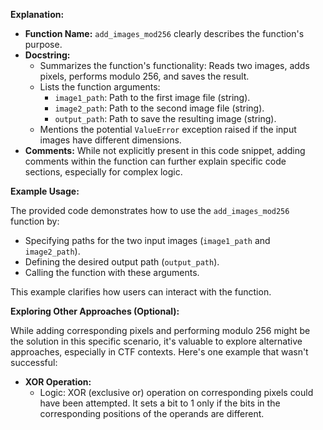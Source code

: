 
**Explanation:**

-   **Function Name:**  `add_images_mod256`  clearly describes the function's purpose.
-   **Docstring:**
    -   Summarizes the function's functionality: Reads two images, adds pixels, performs modulo 256, and saves the result.
    -   Lists the function arguments:
        -   `image1_path`: Path to the first image file (string).
        -   `image2_path`: Path to the second image file (string).
        -   `output_path`: Path to save the resulting image (string).
    -   Mentions the potential  `ValueError`  exception raised if the input images have different dimensions.
-   **Comments:**  While not explicitly present in this code snippet, adding comments within the function can further explain specific code sections, especially for complex logic.

**Example Usage:**

The provided code demonstrates how to use the `add_images_mod256` function by:

-   Specifying paths for the two input images (`image1_path`  and  `image2_path`).
-   Defining the desired output path (`output_path`).
-   Calling the function with these arguments.

This example clarifies how users can interact with the function.

**Exploring Other Approaches (Optional):**

While adding corresponding pixels and performing modulo 256 might be the solution in this specific scenario, it's valuable to explore alternative approaches, especially in CTF contexts. Here's one example that wasn't successful:

-   **XOR Operation:**
    -   Logic: XOR (exclusive or) operation on corresponding pixels could have been attempted. It sets a bit to 1 only if the bits in the corresponding positions of the operands are different.
